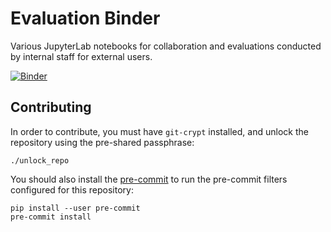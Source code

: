 # Evaluation Binder

Various JupyterLab notebooks for collaboration and evaluations conducted by internal
staff for external users.

[![Binder](https://mybinder.org/badge_logo.svg)](https://mybinder.org/v2/gh/philipsd6/evaluation-binder/main?urlpath=/lab/tree/How+to+run+a+session.ipynb)

## Contributing
In order to contribute, you must have `git-crypt` installed, and unlock the repository
using the pre-shared passphrase:

    ./unlock_repo

You should also install the [pre-commit](https://pre-commit.com/) to run the pre-commit
filters configured for this repository:

    pip install --user pre-commit
    pre-commit install
